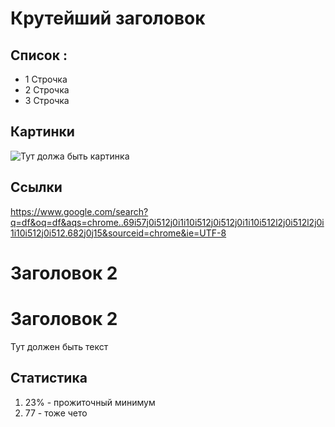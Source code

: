 # Крутейший заголовок

## Список :

* 1 Строчка
* 2 Строчка 
* 3 Строчка

## Картинки

![Тут должа быть картинка](123.jpg)


## Ссылки 

https://www.google.com/search?q=df&oq=df&aqs=chrome..69i57j0i512j0i1i10i512j0i512j0i1i10i512l2j0i512l2j0i1i10i512j0i512.682j0j15&sourceid=chrome&ie=UTF-8

# Заголовок 2
# __Заголовок 2__

Тут должен быть текст 

## Статистика

1. 23% - прожиточный минимум
2. 77 - тоже чето 

